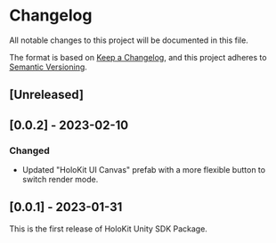 # Changelog

All notable changes to this project will be documented in this file.

The format is based on [Keep a Changelog](https://keepachangelog.com/en/1.0.0/),
and this project adheres to [Semantic Versioning](https://semver.org/spec/v2.0.0.html).

## [Unreleased]

## [0.0.2] - 2023-02-10

### Changed

- Updated "HoloKit UI Canvas" prefab with a more flexible button to switch render mode.

## [0.0.1] - 2023-01-31

This is the first release of HoloKit Unity SDK Package.